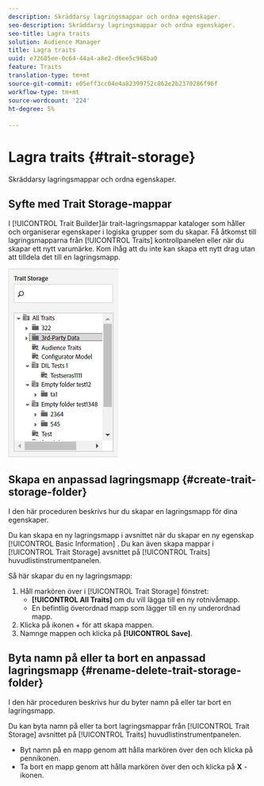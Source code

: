 ```yaml
---
description: Skräddarsy lagringsmappar och ordna egenskaper.
seo-description: Skräddarsy lagringsmappar och ordna egenskaper.
seo-title: Lagra traits
solution: Audience Manager
title: Lagra traits
uuid: e72685ee-0c64-44a4-a8e2-d6ee5c968ba0
feature: Traits
translation-type: tm+mt
source-git-commit: e05eff3cc04e4a82399752c862e2b2370286f96f
workflow-type: tm+mt
source-wordcount: '224'
ht-degree: 5%

---
```



# Lagra traits {#trait-storage}

Skräddarsy lagringsmappar och ordna egenskaper.

<!-- c_tb_storage.xml -->

## Syfte med Trait Storage-mappar

I [!UICONTROL Trait Builder]är trait-lagringsmappar kataloger som håller och organiserar egenskaper i logiska grupper som du skapar. Få åtkomst till lagringsmapparna från [!UICONTROL Traits] kontrollpanelen eller när du skapar ett nytt varumärke. Kom ihåg att du inte kan skapa ett nytt drag utan att tilldela det till en lagringsmapp.

![](assets/tb_storage.png)

## Skapa en anpassad lagringsmapp {#create-trait-storage-folder}

I den här proceduren beskrivs hur du skapar en lagringsmapp för dina egenskaper.

<!-- t_tb_create_storage.xml -->

Du kan skapa en ny lagringsmapp i avsnittet när du skapar en ny egenskap [!UICONTROL Basic Information] . Du kan även skapa mappar i [!UICONTROL Trait Storage] avsnittet på [!UICONTROL Traits] huvudlistinstrumentpanelen.

Så här skapar du en ny lagringsmapp:

1. Håll markören över i [!UICONTROL Trait Storage] fönstret:
   * **[!UICONTROL All Traits]** om du vill lägga till en ny rotnivåmapp.
   * En befintlig överordnad mapp som lägger till en ny underordnad mapp.
1. Klicka på ikonen + för att skapa mappen.
1. Namnge mappen och klicka på **[!UICONTROL Save]**.

## Byta namn på eller ta bort en anpassad lagringsmapp {#rename-delete-trait-storage-folder}

I den här proceduren beskrivs hur du byter namn på eller tar bort en lagringsmapp.

<!-- t_tb_rename_delete_storage.xml -->

Du kan byta namn på eller ta bort lagringsmappar från [!UICONTROL Trait Storage] avsnittet på [!UICONTROL Traits] huvudlistinstrumentpanelen.

* Byt namn på en mapp genom att hålla markören över den och klicka på pennikonen.
* Ta bort en mapp genom att hålla markören över den och klicka på **X** -ikonen.
